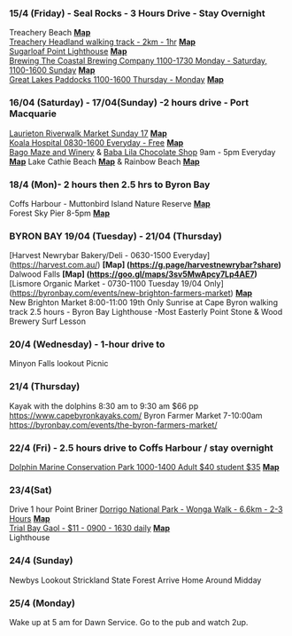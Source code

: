 ### 15/4 (Friday) - Seal Rocks - 3 Hours Drive - Stay Overnight

Treachery Beach **[Map](https://goo.gl/maps/HsEWTFSZGp21MQQeA)**  
[Treachery Headland walking track - 2km - 1hr](https://www.nationalparks.nsw.gov.au/things-to-do/walking-tracks/treachery-headland-walking-track) **[Map](https://goo.gl/maps/MsnHcHtD6Eon8WWT8)**  
[Sugarloaf Point Lighthouse](https://www.nationalparks.nsw.gov.au/things-to-do/historic-buildings-places/sugarloaf-point-lighthouse) **[Map](https://goo.gl/maps/T5FXdrU44ytMDjcQ7)**  
[Brewing The Coastal Brewing Company 1100-1730 Monday - Saturday, 1100-1600 Sunday](http://thecoastalbrewingcompany.com) **[Map](https://goo.gl/maps/9r5vSHyJHDwSJz6q6)**  
[Great Lakes Paddocks 1100-1600 Thursday - Monday](http://www.greatlakespaddocks.com.au) **[Map](https://goo.gl/maps/g3P8cqYSoG2LH3MU6)**  

### 16/04 (Saturday) - 17/04(Sunday) -2 hours drive - Port Macquarie

[Laurieton Riverwalk Market Sunday 17](https://portmacquarieinfo.com.au/whats-on/events/laurieton-riverwalk-market) **[Map](https://goo.gl/maps/5kwNXACqJYKhb5X9A)**  
[Koala Hospital 0830-1600 Everyday - Free](https://www.koalahospital.org.au) **[Map](https://g.page/KoalaHospitalPtMacquarie?share)**  
[Bago Maze and Winery](https://www.bago.com.au/) & [Baba Lila Chocolate Shop](https://www.babalila.com.au/) 9am - 5pm Everyday **[Map](https://goo.gl/maps/DbKKkULxNRqdLLyc8)**
Lake Cathie Beach **[Map](https://goo.gl/maps/ecqpjaWBpUL4GZjU7)** & Rainbow Beach **[Map](https://goo.gl/maps/oW7ytipJrvUcA3cr5)**  
 
### 18/4 (Mon)- 2 hours then 2.5 hrs to Byron Bay

Coffs Harbour - 
Muttonbird Island Nature Reserve **[Map](https://goo.gl/maps/o8yyfxCn73iShr26A)**  
Forest Sky Pier 8-5pm **[Map](https://goo.gl/maps/dffF4BjwPGJyswBbA)**  

### BYRON BAY 19/04 (Tuesday) - 21/04 (Thursday)
[Harvest Newrybar Bakery/Deli - 0630-1500 Everyday] (https://harvest.com.au/) **[Map] (https://g.page/harvestnewrybar?share)**  
Dalwood Falls **[Map] (https://goo.gl/maps/3sv5MwApcy7Lp4AE7)**  
[Lismore Organic Market - 0730-1100 Tuesday 19/04 Only] (https://byronbay.com/events/new-brighton-farmers-market) **[Map](https://goo.gl/maps/PfdJqQ45kvhSHeC98)**  
New Brighton Market 8:00-11:00 19th Only 
Sunrise at Cape Byron walking track 2.5 hours - Byron Bay Lighthouse -Most Easterly Point
Stone & Wood Brewery
Surf Lesson

### 20/4 (Wednesday) - 1-hour drive to 

Minyon Falls lookout
Picnic 

### 21/4 (Thursday)

Kayak with the dolphins 8:30 am to 9:30 am $66 pp  https://www.capebyronkayaks.com/ 
Byron Farmer Market 7-10:00am https://byronbay.com/events/the-byron-farmers-market/ 

 
### 22/4 (Fri) - 2.5 hours drive to Coffs Harbour / stay overnight 
[Dolphin Marine Conservation Park 1000-1400 Adult $40 student $35](https://dolphinmarineconservation.com.au/tickets/daily-tickets) **[Map](https://goo.gl/maps/QYhPD6ga94WJT6V37)**  

### 23/4(Sat)
Drive 1 hour Point Briner 
[Dorrigo National Park - Wonga Walk - 6.6km - 2-3 Hours](https://www.nationalparks.nsw.gov.au/things-to-do/walking-tracks/wonga-walk) **[Map](https://goo.gl/maps/3sVKr4VJ6ttsxYCQ7)**  
[Trial Bay Gaol - $11 - 0900 - 1630 daily](https://www.nationalparks.nsw.gov.au/things-to-do/historic-buildings-places/trial-bay-gaol) **[Map](https://goo.gl/maps/QJf1EUM2MjStPk1y7)**  
Lighthouse

### 24/4 (Sunday)
Newbys Lookout
Strickland State Forest
Arrive Home Around Midday

### 25/4 (Monday)
Wake up at 5 am for Dawn Service.
Go to the pub and watch 2up.
